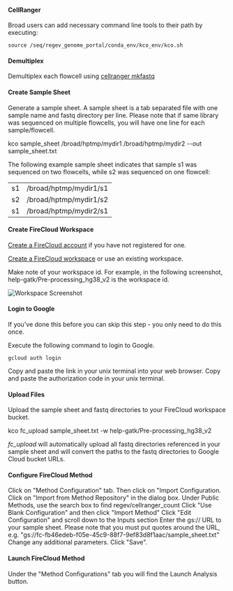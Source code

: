 #### CellRanger ####

Broad users can add necessary command line tools to their path by executing:
 ```
source /seq/regev_genome_portal/conda_env/kco_env/kco.sh
 ```
 
#### Demultiplex ####
Demultiplex each flowcell using [cellranger mkfastq](https://support.10xgenomics.com/single-cell-gene-expression/software/pipelines/latest/using/mkfastq)


#### Create Sample Sheet ####
Generate a sample sheet. A sample sheet is a tab separated file with one sample name and fastq directory per line. 
Please note that if same library was sequenced on multiple flowcells, you will have one line for each sample/flowcell.

kco sample_sheet /broad/hptmp/mydir1 /broad/hptmp/mydir2  --out sample_sheet.txt

The following example sample sheet indicates that sample s1 was sequenced on two flowcells, while s2 was sequenced on one flowcell:
<table>
<tr><td>s1</td><td>/broad/hptmp/mydir1/s1</td></tr>
<tr><td>s2</td><td>/broad/hptmp/mydir1/s2</td></tr>
<tr><td>s1</td><td>/broad/hptmp/mydir2/s1</td></tr>
</table>

#### Create FireCloud Workspace ####

[Create a FireCloud account](https://software.broadinstitute.org/firecloud/documentation/article?id=6816) if you have not registered for one.
 
[Create a FireCloud workspace]((https://software.broadinstitute.org/firecloud/documentation/article?id=10746)) or use an existing workspace.

Make note of your workspace id. For example, in the following screenshot, help-gatk/Pre-processing_hg38_v2 is the workspace id.

![Workspace Screenshot](https://klarman-cell-observatory.github.io/KCO/workflows/cellranger/images/workspace.png)

#### Login to Google ####
If you've done this before you can skip this step - you only need to do this once.

Execute the following command to login to Google.
 ```
gcloud auth login
 ```

Copy and paste the link in your unix terminal into your web browser.
Copy and paste the authorization code in your unix terminal.


#### Upload Files ####
Upload the sample sheet and fastq directories to your FireCloud workspace bucket.

kco fc_upload sample_sheet.txt -w help-gatk/Pre-processing_hg38_v2

*fc_upload* will automatically upload all fastq directories referenced in your sample sheet and will convert the paths to the fastq directories to Google Cloud bucket URLs.


#### Configure FireCloud Method ####

Click on "Method Configuration" tab. Then click on "Import Configuration.
Click on "Import from Method Repository" in the dialog box.
Under Public Methods, use the search box to find regev/cellranger_count
Click "Use Blank Configuration" and then click "Import Method"
Click "Edit Configuration" and scroll down to the Inputs section
Enter the gs:// URL to your sample sheet. Please note that you must put quotes around the URL, e.g. "gs://fc-fb46edeb-f05e-45c9-88f7-9ef83d8f1aac/sample_sheet.txt"
Change any additional parameters.
Click "Save".

#### Launch FireCloud Method ####
Under the "Method Configurations" tab you will find the Launch Analysis button.

